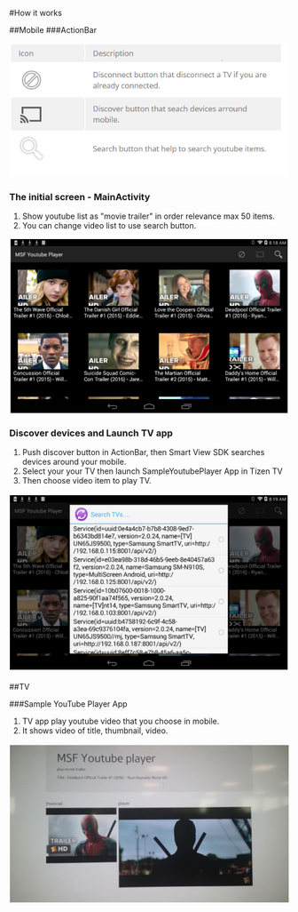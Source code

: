 #How it works



##Mobile
###ActionBar

![](/YouTubePlayer_screenshot/YouTubePlayer01.png)


###  The initial screen - MainActivity

1. Show youtube list as "movie trailer" in order relevance max 50 items.
2. You can change video list to use search button.

![](/YouTubePlayer_screenshot/YouTubePlayer02.png)



### Discover devices and Launch TV app

1. Push discover button in ActionBar, then Smart View SDK searches devices around your mobile.
2. Select your your TV then launch SampleYoutubePlayer App in Tizen TV
3. Then choose video item to play TV.

![](/YouTubePlayer_screenshot/YouTubePlayer03.png)

##TV

###Sample YouTube Player App

1. TV app play youtube video that you choose in mobile.
2. It shows video of title, thumbnail, video.

![](/YouTubePlayer_screenshot/YouTubePlayer04.png)

 

